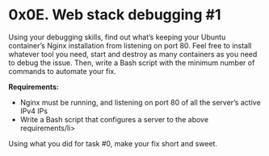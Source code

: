 <h1>0x0E. Web stack debugging #1</h1>
<p>Using your debugging skills, find out what’s keeping your Ubuntu container’s Nginx installation from listening on port 80. Feel free to install whatever tool you need, start and destroy as many containers as you need to debug the issue. Then, write a Bash script with the minimum number of commands to automate your fix.</p>
<p><b>Requirements:</b></p>
<ul>
<li>Nginx must be running, and listening on port 80 of all the server’s active IPv4 IPs</li>
<li>Write a Bash script that configures a server to the above requirements/li>
</ul>
<p>Using what you did for task #0, make your fix short and sweet.</p>
